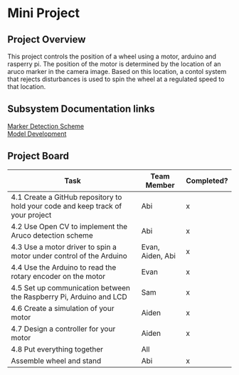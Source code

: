 # Mini Project
## Project Overview
This project controls the position of a wheel using a motor, arduino and rasperry pi. The position of the motor is determined by the location of an aruco marker in the camera image. Based on this location, a contol system that rejects disturbances is used to spin the wheel at a regulated speed to that location.
## Subsystem Documentation links
[Marker Detection Scheme](https://github.com/abimartho/SEED/blob/main/Mini_Project/cv/cv_readme.txt)  
[Model Development](https://github.com/abimartho/SEED/blob/main/Mini_Project/SEED_2_Paper.doc)
## Project Board
| Task | Team Member | Completed? |
| --- | --- | --- |
| 4.1 Create a GitHub repository to hold your code and keep track of your project | Abi | x |
| 4.2 Use Open CV to implement the Aruco detection scheme | Abi | x |
| 4.3 Use a motor driver to spin a motor under control of the Arduino | Evan, Aiden, Abi | x |
| 4.4 Use the Arduino to read the rotary encoder on the motor  | Evan | x |
| 4.5 Set up communication between the Raspberry Pi, Arduino and LCD  | Sam | x |
| 4.6 Create a simulation of your motor  | Aiden | x |
| 4.7 Design a controller for your motor  | Aiden | x |
| 4.8 Put everything together  | All |  |
| Assemble wheel and stand | Abi | x |
